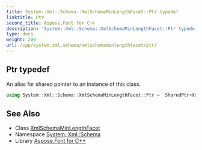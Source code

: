 ```yaml
---
title: System::Xml::Schema::XmlSchemaMinLengthFacet::Ptr typedef
linktitle: Ptr
second_title: Aspose.Font for C++
description: 'System::Xml::Schema::XmlSchemaMinLengthFacet::Ptr typedef. An alias for shared pointer to an instance of this class in C++.'
type: docs
weight: 200
url: /cpp/system.xml.schema/xmlschemaminlengthfacet/ptr/
---
```

## Ptr typedef


An alias for shared pointer to an instance of this class.

```cpp
using System::Xml::Schema::XmlSchemaMinLengthFacet::Ptr =  SharedPtr<XmlSchemaMinLengthFacet>
```

## See Also

* Class [XmlSchemaMinLengthFacet](../)
* Namespace [System::Xml::Schema](../../)
* Library [Aspose.Font for C++](../../../)
